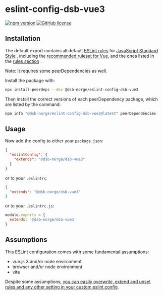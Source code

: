 # eslint-config-dsb-vue3

[![npm version](https://badge.fury.io/js/%40dsb-norge%2Feslint-config-dsb-vue3.svg)](https://badge.fury.io/js/%40dsb-norge%2Feslint-config-dsb-vue3)
[![GitHub license](https://img.shields.io/npm/l/@dsb-norge/eslint-config-dsb-vue3)](https://github.com/dsb-norge/eslint-config-dsb-vue3/blob/master/LICENSE.md)

## Installation

The default export contains all default [ESLint rules](https://github.com/standard/eslint-config-standard) for [JavaScript Standard Style](http://standardjs.com/) , including
the [recommended ruleset for Vue](https://eslint.vuejs.org/), and the ones listed in the [rules section](https://github.com/dsb-norge/eslint-config-dsb-vue3/blob/master/index.js) .

Note: It requires some peerDependencies as well.

Install the package with:

```sh
npx install-peerdeps --dev @dsb-norge/eslint-config-dsb-vue3
```
 
Then install the correct versions of each peerDependency package, which are
listed by the command:

```sh
npm info "@dsb-norge/eslint-config-dsb-vue3@latest" peerDependencies
```

## Usage

Now add the config to either your `package.json`:

```json
{
  "eslintConfig": {
    "extends": "@dsb-norge/dsb-vue3"
  }
}
```

or to your `.eslintrc`:

```json
{
  "extends": "@dsb-norge/dsb-vue3"
}
```

or to your `.eslintrc.js`:

```js
module.exports = {
  extends: '@dsb-norge/dsb-vue3'
}
```

## Assumptions

This ESLint configuration comes with some fundamental assumptions:

- vue.js 3 and/or node environment
- browser and/or node environment
- vite

Despite some assumptions, [you can easily overwrite, extend and unset
rules and any other setting in your custom eslint config](https://eslint.org/docs/user-guide/configuring).
